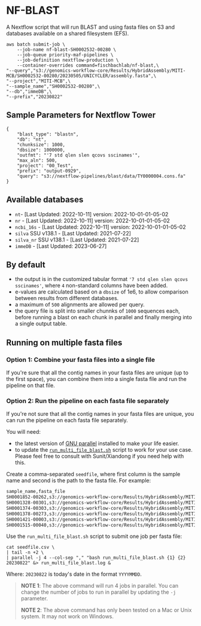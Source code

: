 # NF-BLAST

A Nextflow script that will run BLAST and using fasta files on S3 and databases available on a shared filesystem (EFS).

```{bash}
aws batch submit-job \
    --job-name nf-blast-SH0002532-00280 \
    --job-queue priority-maf-pipelines \
    --job-definition nextflow-production \
    --container-overrides command=fischbachlab/nf-blast,\
"--query","s3://genomics-workflow-core/Results/HybridAssembly/MITI-MCB/SH0002532-00280/20230505/UNICYCLER/assembly.fasta",\
"--project","MITI-MCB",\
"--sample_name","SH0002532-00280",\
"--db","immeDB",\
"--prefix","20230822"
```

## Sample Parameters for Nextflow Tower

```{json}
{
    "blast_type": "blastn",
    "db": "nt",
    "chunksize": 1000,
    "dbsize": 1000000,
    "outfmt": "'7 std qlen slen qcovs sscinames'",
    "max_aln": 500,
    "project": "00_Test",
    "prefix": "output-0929",
    "query": "s3://nextflow-pipelines/blast/data/TY0000004.cons.fa"
}
```

## Available databases

- `nt`- [Last Updated: 2022-10-11] version: 2022-10-01-01-05-02
- `nr` - [Last Updated: 2022-10-11] version: 2022-10-01-01-05-02
- `ncbi_16s` - [Last Updated: 2022-10-11] version: 2022-10-01-01-05-02
- `silva` SSU v138.1  - [Last Updated: 2021-07-22]
- `silva_nr` SSU v138.1  - [Last Updated: 2021-07-22]
- `immeDB` - [Last Updated: 2023-06-27]

## By default

- the output is in the customized tabular format `'7 std qlen slen qcovs sscinames'`, where `4` non-standard columns have been added.
- e-values are calculated based on a `dbsize` of 1e6, to allow comparison between results from different databases.
- a maximum of `500` alignments are allowed per query.
- the query file is split into smaller chunnks of `1000` sequences each, before running a blast on each chunk in parallel and finally merging into a single output table.

## Running on multiple fasta files

### Option 1: Combine your fasta files into a single file

If you're sure that all the contig names in your fasta files are unique (up to the first space), you can combine them into a single fasta file and run the pipeline on that file.

### Option 2: Run the pipeline on each fasta file separately

If you're not sure that all the contig names in your fasta files are unique, you can run the pipeline on each fasta file separately.

You will need:

- the latest version of [GNU parallel](https://ftpmirror.gnu.org/parallel/parallel-latest.tar.bz2) installed to make your life easier.
- to update the [`run_multi_file_blast.sh`](scripts/run_multi_file_blast.sh) script to work for your use case. Please feel free to consult with Sunit/Xiandong if you need help with this.

Create a comma-separated `seedfile`, where first column is the sample name and second is the path to the fasta file. For example:

```bash
sample_name,fasta_file
SH0001852-00262,s3://genomics-workflow-core/Results/HybridAssembly/MITI-MCB/SH0001852-00262/20230120/UNICYCLER/assembly.fasta
SH0001328-00301,s3://genomics-workflow-core/Results/HybridAssembly/MITI-MCB/SH0001328-00301/20230610/UNICYCLER/assembly.fasta
SH0001374-00303,s3://genomics-workflow-core/Results/HybridAssembly/MITI-MCB/SH0001374-00303/20230602/UNICYCLER/assembly.fasta
SH0001378-00273,s3://genomics-workflow-core/Results/HybridAssembly/MITI-MCB/SH0001378-00273/20230602/UNICYCLER/assembly.fasta
SH0001421-00003,s3://genomics-workflow-core/Results/HybridAssembly/MITI-MCB/SH0001421-00003/20230602/UNICYCLER/assembly.fasta
SH0001515-00040,s3://genomics-workflow-core/Results/HybridAssembly/MITI-MCB/SH0001515-00040/UNICYCLER/assembly.fasta
```

Use the `run_multi_file_blast.sh` script to submit one job per fasta file:

```{bash}
cat seedfile.csv \
| tail -n +2 \
| parallel -j 4 --col-sep "," "bash run_multi_file_blast.sh {1} {2} 20230822" &> run_multi_file_blast.log &
```

Where: `20230822` is today's date in the format `YYYYMMDD`.

>**NOTE 1**: The above command will run 4 jobs in parallel. You can change the number of jobs to run in parallel by updating the `-j` parameter.
>
>**NOTE 2**: The above command has only been tested on a Mac or Unix system. It may not work on Windows.
